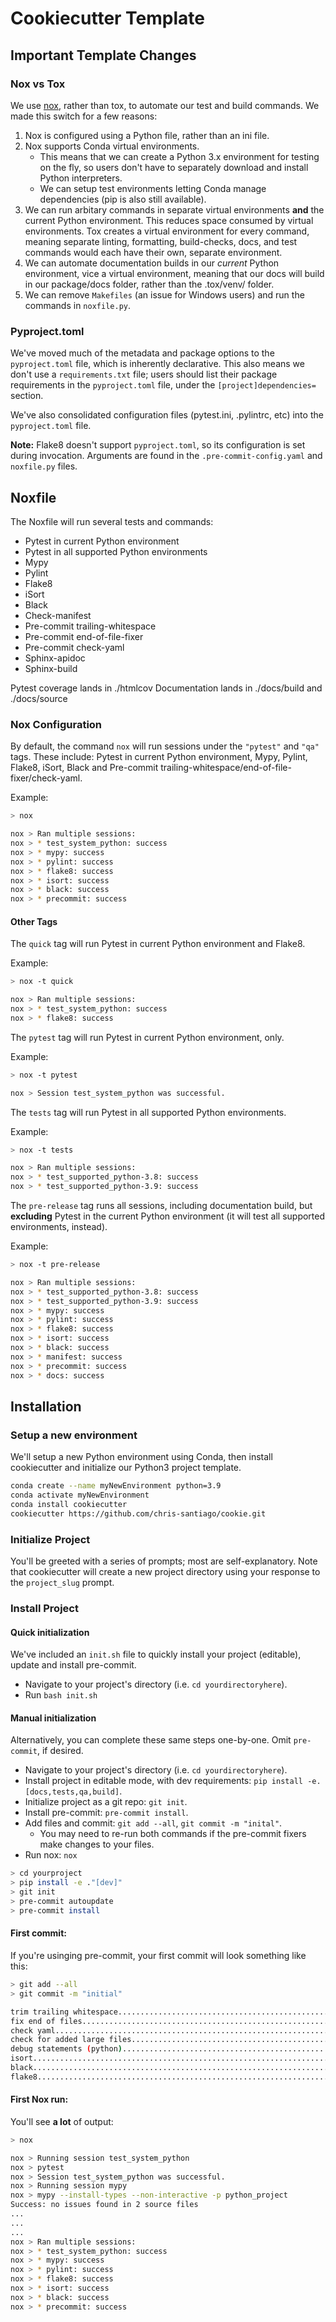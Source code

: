 # Cookiecutter Template

## Important Template Changes

### Nox vs Tox
We use [nox](https://nox.thea.codes/en/stable/), rather than tox, to automate our test and build commands. We made this switch for a few reasons:

1. Nox is configured using a Python file, rather than an ini file.
2. Nox supports Conda virtual environments.
    - This means that we can create a Python 3.x environment for testing on the fly, so users don't have to separately download and install Python interpreters.
    - We can setup test environments letting Conda manage dependencies (pip is also still available).
3. We can run arbitary commands in separate virtual environments **and** the current Python environment. This reduces space consumed by virtual environments. Tox creates a virtual environment for every command, meaning separate linting, formatting, build-checks, docs, and test commands would each have their own, separate environment.
4. We can automate documentation builds in our *current* Python environment, vice a virtual environment, meaning that our docs will build in our package/docs folder, rather than the .tox/venv/ folder.
5. We can remove `Makefiles` (an issue for Windows users) and run the commands in `noxfile.py`.

### Pyproject.toml

We've moved much of the metadata and package options to the `pyproject.toml` file, which is inherently declarative. This also means we don't use a `requirements.txt` file; users should list their package requirements in the `pyproject.toml` file, under the `[project]dependencies=` section.

We've also consolidated configuration files (pytest.ini, .pylintrc, etc) into the `pyproject.toml` file.

**Note:** Flake8 doesn't support `pyproject.toml`, so its configuration is set during invocation. Arguments are found in the `.pre-commit-config.yaml` and `noxfile.py` files.

## Noxfile

The Noxfile will run several tests and commands:

- Pytest in current Python environment
- Pytest in all supported Python environments
- Mypy
- Pylint
- Flake8
- iSort
- Black
- Check-manifest
- Pre-commit trailing-whitespace
- Pre-commit end-of-file-fixer
- Pre-commit check-yaml
- Sphinx-apidoc
- Sphinx-build

Pytest coverage lands in ./htmlcov
Documentation lands in ./docs/build and ./docs/source

### Nox Configuration

By default, the command `nox` will run sessions under the `"pytest"` and `"qa"` tags.  These include: Pytest in current Python environment, Mypy, Pylint, Flake8, iSort, Black and Pre-commit trailing-whitespace/end-of-file-fixer/check-yaml.

Example:

```bash
> nox

nox > Ran multiple sessions:
nox > * test_system_python: success
nox > * mypy: success
nox > * pylint: success
nox > * flake8: success
nox > * isort: success
nox > * black: success
nox > * precommit: success
```

#### Other Tags

The `quick` tag will run Pytest in current Python environment and Flake8.

Example:

```bash
> nox -t quick

nox > Ran multiple sessions:
nox > * test_system_python: success
nox > * flake8: success
```

The `pytest` tag will run Pytest in current Python environment, only.

Example:

```bash
> nox -t pytest

nox > Session test_system_python was successful.
```

The `tests` tag will run Pytest in all supported Python environments.

Example:

```bash
> nox -t tests

nox > Ran multiple sessions:
nox > * test_supported_python-3.8: success
nox > * test_supported_python-3.9: success
```

The `pre-release` tag runs all sessions, including documentation build, but **excluding** Pytest in the current Python environment (it will test all supported environments, instead).

Example:

```bash
> nox -t pre-release

nox > Ran multiple sessions:
nox > * test_supported_python-3.8: success
nox > * test_supported_python-3.9: success
nox > * mypy: success
nox > * pylint: success
nox > * flake8: success
nox > * isort: success
nox > * black: success
nox > * manifest: success
nox > * precommit: success
nox > * docs: success
```

## Installation

### Setup a new environment

We'll setup a new Python environment using Conda, then install cookiecutter and initialize our
Python3 project template.

```bash
conda create --name myNewEnvironment python=3.9
conda activate myNewEnvironment
conda install cookiecutter
cookiecutter https://github.com/chris-santiago/cookie.git
```

### Initialize Project

You'll be greeted with a series of prompts; most are self-explanatory. Note that cookiecutter will
create a new project directory using your response to the `project_slug` prompt.

### Install Project

#### Quick initialization
We've included an `init.sh` file to quickly install your project (editable), update and install pre-commit.

- Navigate to your project's directory (i.e. `cd yourdirectoryhere`).
- Run `bash init.sh`

#### Manual initialization

Alternatively, you can complete these same steps one-by-one.  Omit `pre-commit`, if desired.

- Navigate to your project's directory (i.e. `cd yourdirectoryhere`).
- Install project in editable mode, with dev requirements: `pip install -e. [docs,tests,qa,build]`.
- Initialize project as a git repo: `git init`.
- Install pre-commit: `pre-commit install`.
- Add files and commit: `git add --all`, `git commit -m "inital"`.
    - You may need to re-run both commands if the pre-commit fixers make changes to your files.
- Run nox: `nox`

```bash
> cd yourproject
> pip install -e ."[dev]"
> git init
> pre-commit autoupdate
> pre-commit install
```

#### First commit:

If you're usinging pre-commit, your first commit will look something like this:

```bash
> git add --all
> git commit -m "initial"

trim trailing whitespace.................................................Passed
fix end of files.........................................................Passed
check yaml...............................................................Passed
check for added large files..............................................Passed
debug statements (python)................................................Passed
isort....................................................................Passed
black....................................................................Passed
flake8...................................................................Passed
```

#### First Nox run:

You'll see **a lot** of output:

```bash
> nox

nox > Running session test_system_python
nox > pytest
nox > Session test_system_python was successful.
nox > Running session mypy
nox > mypy --install-types --non-interactive -p python_project
Success: no issues found in 2 source files
...
...
...
nox > Ran multiple sessions:
nox > * test_system_python: success
nox > * mypy: success
nox > * pylint: success
nox > * flake8: success
nox > * isort: success
nox > * black: success
nox > * precommit: success
```
